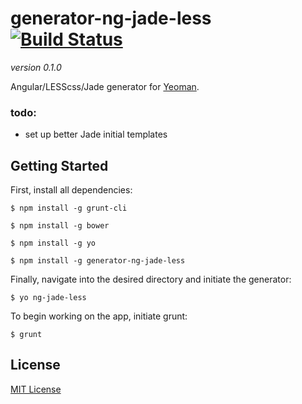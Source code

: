# generator-ng-jade-less [![Build Status](https://secure.travis-ci.org/therebelrobot/generator-ng-jade-less.png?branch=master)](https://travis-ci.org/therebelrobot/generator-ng-jade-less)

*version 0.1.0*

Angular/LESScss/Jade generator for [Yeoman](http://yeoman.io).

### todo:
- set up better Jade initial templates

## Getting Started

First, install all dependencies:

```
$ npm install -g grunt-cli

$ npm install -g bower

$ npm install -g yo

$ npm install -g generator-ng-jade-less
```

Finally, navigate into the desired directory and initiate the generator:

```
$ yo ng-jade-less

```

To begin working on the app, initiate grunt:

```
$ grunt

```


## License

[MIT License](http://en.wikipedia.org/wiki/MIT_License)

